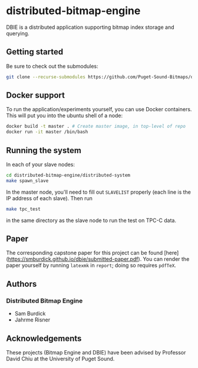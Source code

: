 # distributed-bitmap-engine
DBIE is a distributed application supporting bitmap index storage and
querying.
## Getting started
Be sure to check out the submodules:
```bash
git clone --recurse-submodules https://github.com/Puget-Sound-Bitmaps/distributed-bitmap-engine.git
```
## Docker support
To run the application/experiments yourself, you can use Docker containers.
This will put you into the ubuntu shell of a node:
```bash
docker build -t master . # Create master image, in top-level of repo
docker run -it master /bin/bash
```
## Running the system
In each of your slave nodes:
```bash
cd distributed-bitmap-engine/distributed-system
make spawn_slave
```
In the master node, you'll need to fill out `SLAVELIST` properly (each line is
the IP address of each slave). Then run
```bash
make tpc_test
```
in the same directory as the slave node to run the test on TPC-C data.
## Paper
The corresponding capstone paper for this project can be found [here]
(https://smburdick.github.io/dbie/submitted-paper.pdf).
You can render the paper yourself by running `latexmk` in `report`;
doing so requires `pdfTeX`.
## Authors
### Distributed Bitmap Engine
- Sam Burdick
- Jahrme Risner
## Acknowledgements
These projects (Bitmap Engine and DBIE) have been advised by Professor David Chiu at the
University of Puget Sound.
